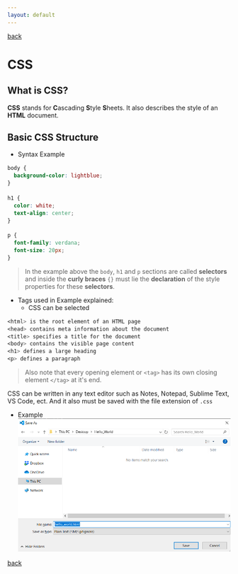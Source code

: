 ```yaml
---
layout: default
---
```


[back](./codes_page.html)

# CSS
## What is CSS?
**CSS** stands for **C**ascading **S**tyle **S**heets. It also describes the style of an **HTML** document.

## Basic CSS Structure

* Syntax Example

```css
body {
  background-color: lightblue;
}

h1 {
  color: white;
  text-align: center;
}

p {
  font-family: verdana;
  font-size: 20px;
}
```

> In the example above the `body`, `h1` and `p` sections are called **selectors** and inside the **curly braces** `{}` must lie the **declaration** of the style properties for these **selectors**.

* Tags used in Example explained:
  * CSS can be selected 
  
```css
<html> is the root element of an HTML page
<head> contains meta information about the document
<title> specifies a title for the document
<body> contains the visible page content
<h1> defines a large heading
<p> defines a paragraph
```

> Also note that every opening element or `<tag>` has its own closing element `</tag>` at it's end.

CSS can be written in any text editor such as Notes, Notepad, Sublime Text, VS Code, ect. And it also must be saved with the file extension of `.css`

* Example
![Example](https://github.com/Andres2295/Andres-Torres-Colon/blob/master/Code%20Examples/html_css_js/images/save_example.png)

[back](./codes_page.html)
